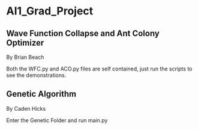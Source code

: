 # AI1_Grad_Project

## Wave Function Collapse and Ant Colony Optimizer
By Brian Beach

Both the WFC.py and ACO.py files are self contained, just run the scripts to see the demonstrations.

## Genetic Algorithm
By Caden Hicks

Enter the Genetic Folder and run main.py